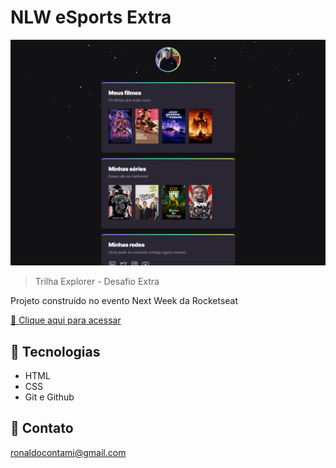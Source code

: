 # NLW eSports Extra

![preview](./.github/preview.png)  

>Trilha Explorer - Desafio Extra

Projeto construído no evento Next Week da Rocketseat

[🔗 Clique aqui para acessar](https://ronald0freire.github.io/nlw-extra/)

## 🧐 Tecnologias

- HTML
- CSS
- Git e Github

## 💙 Contato

ronaldocontami@gmail.com
